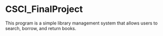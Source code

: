 # CSCI_FinalProject
This program is a simple library management system that allows users to search, borrow, and return books.
